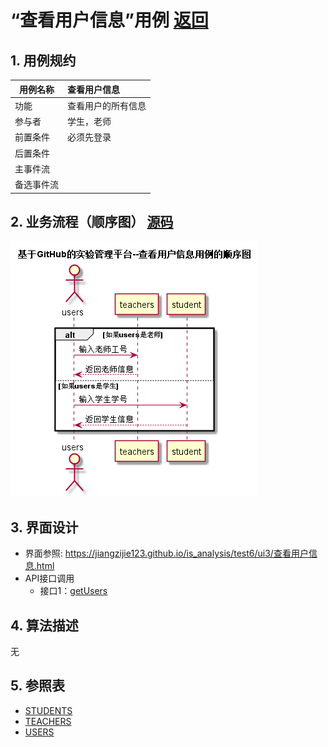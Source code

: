 <!-- markdownlint-disable MD033-->
<!-- 禁止MD033类型的警告 https://www.npmjs.com/package/markdownlint -->

# “查看用户信息”用例 [返回](../README.md)
## 1. 用例规约

|用例名称|查看用户信息|
|-------|:-------------|
|功能|查看用户的所有信息|
|参与者|学生，老师|
|前置条件|必须先登录|
|后置条件| |
|主事件流| |
|备选事件流| |

## 2. 业务流程（顺序图） [源码](../src/查看用户信息.puml)
![查看用户信息](../查看用户信息.png) 

## 3. 界面设计
- 界面参照: https://jiangzijie123.github.io/is_analysis/test6/ui3/查看用户信息.html
- API接口调用
    - 接口1：[getUsers](../impl/getUsers.md)

## 4. 算法描述
无
    
## 5. 参照表
- [STUDENTS](../数据库文件.md/#STUDENTS)
- [TEACHERS](../数据库文件.md/#TEACHERS)
- [USERS](../数据库文件.md/#USERS)
